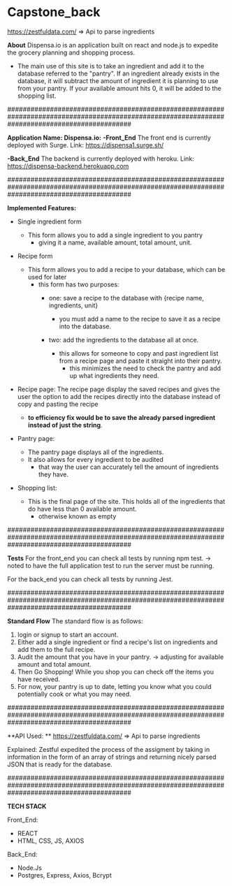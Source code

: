 # Capstone_back

https://zestfuldata.com/ => Api to parse ingredients

**About**
Dispensa.io is an application built on react and node.js to expedite the grocery planning and shopping process. 
- The main use of this site is to take an ingredient and add it to the database referred to the "pantry". 
If an ingredient already exists in the database, it will subtract the amount of ingredient it is planning to use from your pantry. 
If your available amount hits 0, it will be added to the shopping list. 

################################################################################################################################################

**Application Name: Dispensa.io:**
**-Front_End**
The front end is currently deployed with Surge.
Link: https://dispensa1.surge.sh/

**-Back_End**
The backend is currently deployed with heroku.
Link: https://dispensa-backend.herokuapp.com

################################################################################################################################################

**Implemented Features:**
- Single ingredient form
    - This form allows you to add a single ingredient to you pantry
        - giving it a name, available amount, total amount, unit. 

- Recipe form
    - This form allows you to add a recipe to your database, which can be used for later
        - this form has two purposes:
            - one: save a recipe to the database with {recipe name, ingredients, unit}
                - you must add a name to the recipe to save it as a recipe into the database. 
            
            - two: add the ingredients to the database all at once. 
                - this allows for someone to copy and past ingredient list from a recipe page and paste it straight into their pantry. 
                    - this minimizes the need to check the pantry and add up what ingredients they need. 

- Recipe page: The recipe page display the saved recipes and gives the user the option to add the recipes directly into the database instead of copy and pasting the recipe
    - **to efficiency fix would be to save the already parsed ingredient instead of just the string**.

- Pantry page: 
    - The pantry page displays all of the ingredients.
    - It also allows for every ingredient to be audited
        - that way the user can accurately tell the amount of ingredients they have. 

- Shopping list:
    - This is the final page of the site. 
    This holds all of the ingredients that do have less than 0 available amount.
        - otherwise known as empty

################################################################################################################################################

**Tests**
For the front_end you can check all tests by running npm test.
-> noted to have the full application test to run the server must be running. 

For the back_end you can check all tests by running Jest.

################################################################################################################################################

**Standard Flow**
The standard flow is as follows:
1. login or signup to start an account. 
2. Either add a single ingredient or find a recipe's list on ingredients and add them to the full recipe. 
3. Audit the amount that you have in your pantry. -> adjusting for available amount and total amount. 
4. Then Go Shopping! While you shop you can check off the items you have received. 
5. For now, your pantry is up to date, letting you know what you could potentially cook or what you may need. 

################################################################################################################################################


**API Used: **
https://zestfuldata.com/ => Api to parse ingredients

Explained: Zestful expedited the process of the assigment by taking in information in the form of an array of strings and returning nicely parsed JSON that is ready for the database. 

################################################################################################################################################

**TECH STACK**

Front_End:
- REACT
- HTML, CSS, JS, AXIOS

Back_End:
- Node.Js
- Postgres, Express, Axios, Bcrypt


